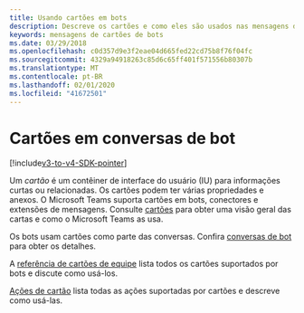 ```yaml
---
title: Usando cartões em bots
description: Descreve os cartões e como eles são usados nas mensagens de bot
keywords: mensagens de cartões de bots
ms.date: 03/29/2018
ms.openlocfilehash: c0d357d9e3f2eae04d665fed22cd75b8f76f04fc
ms.sourcegitcommit: 4329a94918263c85d6c65ff401f571556b80307b
ms.translationtype: MT
ms.contentlocale: pt-BR
ms.lasthandoff: 02/01/2020
ms.locfileid: "41672501"
---
```

# <a name="cards-in-bot-conversations"></a>Cartões em conversas de bot

[!include[v3-to-v4-SDK-pointer](~/includes/v3-to-v4-pointer-bots.md)]

Um *cartão* é um contêiner de interface do usuário (IU) para informações curtas ou relacionadas. Os cartões podem ter várias propriedades e anexos. O Microsoft Teams suporta cartões em bots, conectores e extensões de mensagens. Consulte [cartões](~/task-modules-and-cards/what-are-cards.md) para obter uma visão geral das cartas e como o Microsoft Teams as usa.

Os bots usam cartões como parte das conversas. Confira [conversas de bot](~/resources/bot-v3/bot-conversations/bots-conversations.md) para obter os detalhes.

A [referência de cartões de equipe](~/task-modules-and-cards/cards/cards-reference.md) lista todos os cartões suportados por bots e discute como usá-los.

[Ações de cartão](~/task-modules-and-cards/cards/cards-actions.md) lista todas as ações suportadas por cartões e descreve como usá-las.
